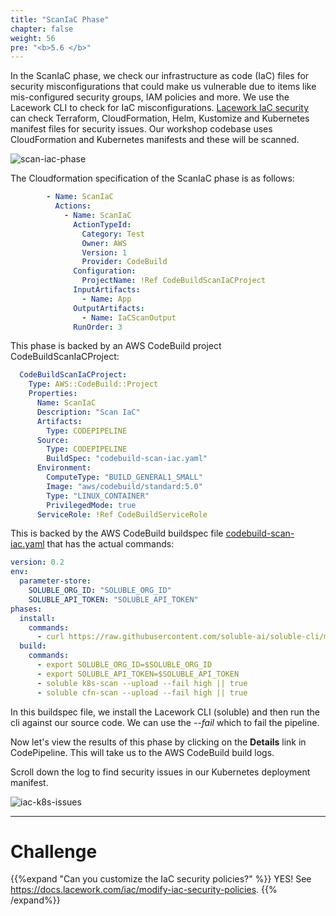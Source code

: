 ```yaml
---
title: "ScanIaC Phase"
chapter: false
weight: 56
pre: "<b>5.6 </b>"
---
```


In the ScanIaC phase, we check our infrastructure as code (IaC) files for security misconfigurations that could make us vulnerable due to items like mis-configured security groups, IAM policies and more. We use the Lacework CLI to check for IaC misconfigurations. [Lacework IaC security](https://docs.lacework.com/iac/)
can check Terraform, CloudFormation, Helm, Kustomize and Kubernetes manifest files for security issues. Our workshop codebase uses CloudFormation and Kubernetes manifests and these will be scanned.

![scan-iac-phase](/images/scan-iac-phase.png)

The Cloudformation specification of the ScanIaC phase is as follows:
```yaml
        - Name: ScanIaC
          Actions:
            - Name: ScanIaC
              ActionTypeId:
                Category: Test
                Owner: AWS
                Version: 1
                Provider: CodeBuild
              Configuration:
                ProjectName: !Ref CodeBuildScanIaCProject
              InputArtifacts:
                - Name: App
              OutputArtifacts:
                - Name: IaCScanOutput
              RunOrder: 3
```

This phase is backed by an AWS CodeBuild project CodeBuildScanIaCProject:

```yaml
  CodeBuildScanIaCProject:
    Type: AWS::CodeBuild::Project
    Properties:
      Name: ScanIaC
      Description: "Scan IaC"
      Artifacts:
        Type: CODEPIPELINE
      Source:
        Type: CODEPIPELINE
        BuildSpec: "codebuild-scan-iac.yaml"
      Environment:
        ComputeType: "BUILD_GENERAL1_SMALL"
        Image: "aws/codebuild/standard:5.0"
        Type: "LINUX_CONTAINER"
        PrivilegedMode: true
      ServiceRole: !Ref CodeBuildServiceRole
```

This is backed by the AWS CodeBuild buildspec file [codebuild-scan-iac.yaml](https://github.com/lacework-alliances/aws-immersion-day-code/blob/master/app/codebuild-scan-iac.yaml) that has the actual commands:

```yaml
version: 0.2
env:
  parameter-store:
    SOLUBLE_ORG_ID: "SOLUBLE_ORG_ID"
    SOLUBLE_API_TOKEN: "SOLUBLE_API_TOKEN"
phases:
  install:
    commands:
      - curl https://raw.githubusercontent.com/soluble-ai/soluble-cli/master/linux-install.sh | bash
  build:
    commands:
      - export SOLUBLE_ORG_ID=$SOLUBLE_ORG_ID
      - export SOLUBLE_API_TOKEN=$SOLUBLE_API_TOKEN
      - soluble k8s-scan --upload --fail high || true
      - soluble cfn-scan --upload --fail high || true
```

In this buildspec file, we install the Lacework CLI (soluble) and then run the cli against our source code. We can use the _--fail_ which to fail the pipeline.

Now let's view the results of this phase by clicking on the **Details** link in CodePipeline. This will take us to the AWS CodeBuild build logs.

Scroll down the log to find security issues in our Kubernetes deployment manifest.

![iac-k8s-issues](/images/iac-k8s-issues.png)

***
# Challenge
{{%expand "Can you customize the IaC security policies?" %}} YES! See https://docs.lacework.com/iac/modify-iac-security-policies. {{% /expand%}}